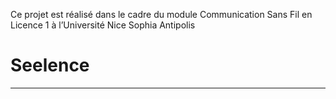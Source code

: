 Ce projet est réalisé dans le cadre du module Communication Sans Fil en Licence 1 à l’Université 
Nice Sophia Antipolis
# Seelence
-----------------------------------------------------------------------------------------------------------------------------------


